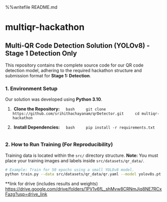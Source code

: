 %%writefile README.md
# multiqr-hackathon

## Multi-QR Code Detection Solution (YOLOv8) - Stage 1 Detection Only

This repository contains the complete source code for our QR code detection model, adhering to the required hackathon structure and submission format for **Stage 1: Detection**.

### 1. Environment Setup

Our solution was developed using **Python 3.10**.

1.  **Clone the Repository:**
    ```bash
    git clone https://github.com/srihithachayanam/qrDetector.git
    cd multiqr-hackathon
    ```

2.  **Install Dependencies:**
    ```bash
    pip install -r requirements.txt
    ```

### 2. How to Run Training (For Reproducibility)

Training data is located within the `src/` directory structure. **Note:** You must place your training images and labels inside `src/datasets/qr_data/`.

```bash
# Example: Train for 50 epochs using a small YOLOv8 model.
python train.py --data src/datasets/qr_data/qr.yaml --model yolov8s.pt --epochs 50 --imgsz 640
```
**link for drive (includes results and weights)
https://drive.google.com/drive/folders/1PV1v6fL_shMvw8CRNmJjq8NE7RCxFazg?usp=drive_link
